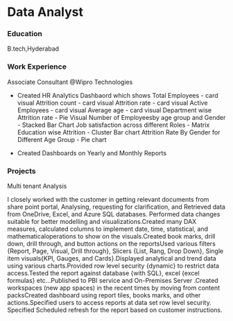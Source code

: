 # Data Analyst

### Education
B.tech,Hyderabad   

### Work Experience
Associate Consultant @Wipro Technologies
- Created HR Analytics Dashbaord which shows
 Total Employees - card visual
 Attrition count - card visual
 Attrition rate  - card visual
 Active Employees - card visual
 Average age      - card visual
 Department wise Attrition rate - Pie Visual 
 Number of Employeesby age group and Gender - Stacked Bar Chart 
 Job satisfaction across different Roles - Matrix
 Education wise Attrition - Cluster Bar chart
 Attrition Rate By Gender for Different Age Group - Pie chart

- Created Dashboards on Yearly and Monthly Reports

### Projects
Multi tenant Analysis

I closely worked with the customer in getting relevant documents from share point portal,
Analysing, requesting for clarification, and Retrieved data from OneDrive, Excel, and Azure SQL databases.
Performed data changes suitable for better modelling and visualizations.Created many DAX measures, calculated columns to implement date, time, statistical, and mathematicaloperations to show on the visuals.Created book marks, drill down, drill through, and button actions on the reportsUsed various filters {Report, Page, Visual, Drill through}, Slicers {List, Rang, Drop Down}, Single item visuals{KPI, Gauges, and Cards}.Displayed analytical and trend data using various charts.Provided row level security {dynamic} to restrict data access.Tested the report against database {with SQL}, excel {excel formulas} etc...Published to PBI service and On-Premises Server .Created workspaces (new app spaces) in the recent times by moving from content packsCreated dashboard using report tiles, books marks, and other actions.Specified users to access reports at data set row level security. Specified Scheduled refresh for the report based on customer instructions.

